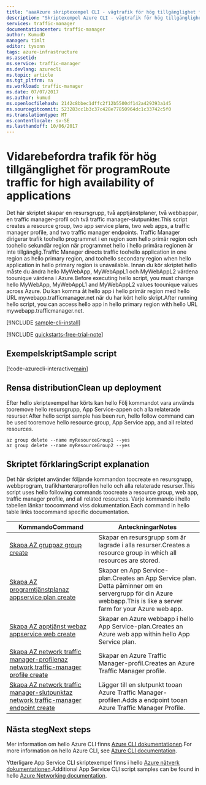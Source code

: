```yaml
---
title: "aaaAzure skriptexempel CLI - vägtrafik för hög tillgänglighet för program | Microsoft Docs"
description: "Skriptexempel Azure CLI - vägtrafik för hög tillgänglighet för program"
services: traffic-manager
documentationcenter: traffic-manager
author: KumudD
manager: timlt
editor: tysonn
tags: azure-infrastructure
ms.assetid: 
ms.service: traffic-manager
ms.devlang: azurecli
ms.topic: article
ms.tgt_pltfrm: na
ms.workload: traffic-manager
ms.date: 07/07/2017
ms.author: kumud
ms.openlocfilehash: 2142c8bbec1dffc2f12b5500df142a429393a145
ms.sourcegitcommit: 523283cc1b3c37c428e77850964dc1c33742c5f0
ms.translationtype: MT
ms.contentlocale: sv-SE
ms.lasthandoff: 10/06/2017
---
```

# <a name="route-traffic-for-high-availability-of-applications"></a><span data-ttu-id="60f27-103">Vidarebefordra trafik för hög tillgänglighet för program</span><span class="sxs-lookup"><span data-stu-id="60f27-103">Route traffic for high availability of applications</span></span>

<span data-ttu-id="60f27-104">Det här skriptet skapar en resursgrupp, två apptjänstplaner, två webbappar, en traffic manager-profil och två traffic manager-slutpunkter.</span><span class="sxs-lookup"><span data-stu-id="60f27-104">This script creates a resource group, two app service plans, two web apps, a traffic manager profile, and two traffic manager endpoints.</span></span> <span data-ttu-id="60f27-105">Traffic Manager dirigerar trafik toohello programmet i en region som hello primär region och toohello sekundär region när programmet hello i hello primära regionen är inte tillgänglig.</span><span class="sxs-lookup"><span data-stu-id="60f27-105">Traffic Manager directs traffic toohello application in one region as hello primary region, and toohello secondary region when hello application in hello primary region is unavailable.</span></span> <span data-ttu-id="60f27-106">Innan du kör skriptet hello måste du ändra hello MyWebApp, MyWebAppL1 och MyWebAppL2 värdena toounique värdena i Azure.</span><span class="sxs-lookup"><span data-stu-id="60f27-106">Before executing hello script, you must change hello MyWebApp, MyWebAppL1 and MyWebAppL2 values toounique values across Azure.</span></span> <span data-ttu-id="60f27-107">Du kan komma åt hello app i hello primär region med hello URL mywebapp.trafficmanager.net när du har kört hello skript.</span><span class="sxs-lookup"><span data-stu-id="60f27-107">After running hello script, you can access hello app in hello primary region with hello URL mywebapp.trafficmanager.net.</span></span>

[!INCLUDE [sample-cli-install](../../../includes/sample-cli-install.md)]

[!INCLUDE [quickstarts-free-trial-note](../../../includes/quickstarts-free-trial-note.md)]

## <a name="sample-script"></a><span data-ttu-id="60f27-108">Exempelskript</span><span class="sxs-lookup"><span data-stu-id="60f27-108">Sample script</span></span>

[!code-azurecli-interactive[main](../../../cli_scripts/traffic-manager/direct-traffic-for-increased-application-availability/direct-traffic-for-increased-application-availability.sh "Route traffic for high availability")]


## <a name="clean-up-deployment"></a><span data-ttu-id="60f27-109">Rensa distribution</span><span class="sxs-lookup"><span data-stu-id="60f27-109">Clean up deployment</span></span> 

<span data-ttu-id="60f27-110">Efter hello skriptexempel har körts kan hello Följ kommandot vara används tooremove hello resursgrupp, App Service-appen och alla relaterade resurser.</span><span class="sxs-lookup"><span data-stu-id="60f27-110">After hello script sample has been run, hello follow command can be used tooremove hello resource group, App Service app, and all related resources.</span></span>

```azurecli
az group delete --name myResourceGroup1 --yes
az group delete --name myResourceGroup2 --yes
```

## <a name="script-explanation"></a><span data-ttu-id="60f27-111">Skriptet förklaring</span><span class="sxs-lookup"><span data-stu-id="60f27-111">Script explanation</span></span>

<span data-ttu-id="60f27-112">Det här skriptet använder följande kommandon toocreate en resursgrupp, webbprogram, trafikhanterarprofilen hello och alla relaterade resurser.</span><span class="sxs-lookup"><span data-stu-id="60f27-112">This script uses hello following commands toocreate a resource group, web app, traffic manager profile, and all related resources.</span></span> <span data-ttu-id="60f27-113">Varje kommando i hello tabellen länkar toocommand viss dokumentation.</span><span class="sxs-lookup"><span data-stu-id="60f27-113">Each command in hello table links toocommand specific documentation.</span></span>

| <span data-ttu-id="60f27-114">Kommando</span><span class="sxs-lookup"><span data-stu-id="60f27-114">Command</span></span> | <span data-ttu-id="60f27-115">Anteckningar</span><span class="sxs-lookup"><span data-stu-id="60f27-115">Notes</span></span> |
|---|---|
| [<span data-ttu-id="60f27-116">Skapa AZ grupp</span><span class="sxs-lookup"><span data-stu-id="60f27-116">az group create</span></span>](https://docs.microsoft.com/cli/azure/group#create) | <span data-ttu-id="60f27-117">Skapar en resursgrupp som är lagrade i alla resurser.</span><span class="sxs-lookup"><span data-stu-id="60f27-117">Creates a resource group in which all resources are stored.</span></span> |
| [<span data-ttu-id="60f27-118">Skapa AZ programtjänstplan</span><span class="sxs-lookup"><span data-stu-id="60f27-118">az appservice plan create</span></span>](https://docs.microsoft.com/cli/azure/appservice/plan#create) | <span data-ttu-id="60f27-119">Skapar en App Service-plan.</span><span class="sxs-lookup"><span data-stu-id="60f27-119">Creates an App Service plan.</span></span> <span data-ttu-id="60f27-120">Detta påminner om en servergrupp för din Azure webbapp.</span><span class="sxs-lookup"><span data-stu-id="60f27-120">This is like a server farm for your Azure web app.</span></span> |
| [<span data-ttu-id="60f27-121">Skapa AZ apptjänst web</span><span class="sxs-lookup"><span data-stu-id="60f27-121">az appservice web create</span></span>](https://docs.microsoft.com/cli/azure/appservice/web#create) | <span data-ttu-id="60f27-122">Skapar en Azure webbapp i hello App Service-plan.</span><span class="sxs-lookup"><span data-stu-id="60f27-122">Creates an Azure web app within hello App Service plan.</span></span> |
| [<span data-ttu-id="60f27-123">Skapa AZ network traffic manager-profilen</span><span class="sxs-lookup"><span data-stu-id="60f27-123">az network traffic-manager profile create</span></span>](https://docs.microsoft.com/cli/azure/network/traffic-manager/profile#create) | <span data-ttu-id="60f27-124">Skapar en Azure Traffic Manager-profil.</span><span class="sxs-lookup"><span data-stu-id="60f27-124">Creates an Azure Traffic Manager profile.</span></span> |
| [<span data-ttu-id="60f27-125">Skapa AZ network traffic manager-slutpunkt</span><span class="sxs-lookup"><span data-stu-id="60f27-125">az network traffic-manager endpoint create</span></span>](https://docs.microsoft.com/cli/azure/network/traffic-manager/endpoint#create) | <span data-ttu-id="60f27-126">Lägger till en slutpunkt tooan Azure Traffic Manager-profilen.</span><span class="sxs-lookup"><span data-stu-id="60f27-126">Adds a endpoint tooan Azure Traffic Manager Profile.</span></span> |

## <a name="next-steps"></a><span data-ttu-id="60f27-127">Nästa steg</span><span class="sxs-lookup"><span data-stu-id="60f27-127">Next steps</span></span>

<span data-ttu-id="60f27-128">Mer information om hello Azure CLI finns [Azure CLI dokumentationen](https://docs.microsoft.com/cli/azure/overview).</span><span class="sxs-lookup"><span data-stu-id="60f27-128">For more information on hello Azure CLI, see [Azure CLI documentation](https://docs.microsoft.com/cli/azure/overview).</span></span>

<span data-ttu-id="60f27-129">Ytterligare App Service CLI skriptexempel finns i hello [Azure nätverk dokumentationen](../cli-samples.md).</span><span class="sxs-lookup"><span data-stu-id="60f27-129">Additional App Service CLI script samples can be found in hello [Azure Networking documentation](../cli-samples.md).</span></span>
